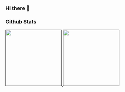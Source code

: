 ### Hi there 👋
<h3> Github Stats</h3>

<div> 
<a href="">
  <img height="180em" src="https://github-readme-stats.vercel.app/api?username=ZeroRyper&show_icons=true&theme=radical"/>
  <img height="180em" src="h[ttps://github-readme-stats.vercel.app/api/top-langs/?username=ZeroRyper&hide_progress=true&theme=radical"/> 
</div>


